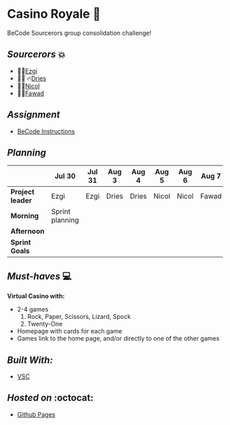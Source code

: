 # **Casino Royale** :8ball:
BeCode Sourcerors group consolidation challenge!

## *Sourcerors* :collision:
 * :woman_technologist:[Ezgi](https://github.com/ezgihendrickx)
 * :man_technologist: :fire:[Dries](https://github.com/DriesDD)
 * :woman_technologist:[Nicol](https://github.com/NicolSaha)
 * :man_technologist:[Fawad](https://github.com/fawadrafique)

## *Assignment*
- [BeCode Instructions](https://github.com/becodeorg/gnt-yu-3-21/tree/master/2.The-Hill/3.Casino-Royale)

## *Planning*

| | Jul 30 | Jul 31 | Aug 3 | Aug 4 | Aug 5 | Aug 6 | Aug 7 | Aug 10 
|----------- | ------------- | ------------- | -------------| -------------| -------------| -------------| -------------|-------------|
**Project leader**| Ezgi | Ezgi | Dries | Dries | Nicol | Nicol | Fawad | Fawad
**Morning** | Sprint planning
**Afternoon**|
**Sprint Goals**|

## *Must-haves* :computer:
**Virtual Casino with:**
- 2-4 games
  1. Rock, Paper, Scissors, Lizard, Spock
  2. Twenty-One
- Homepage with cards for each game
- Games link to the home page, and/or directly to one of the other games

## *Built With:*
- [VSC](https://code.visualstudio.com/)

## *Hosted on* :octocat:
- [Github Pages](https://driesdd.github.io/CasinoRoyale/)
